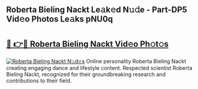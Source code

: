 ## Roberta Bieling Nackt Le𝚊k𝚎d N𝚞𝚍e - Part-DP5 Vid𝚎o Photos Le𝚊ks pNU0q

# <h2><a href="http://fb2u5y8.evod.top/?m=Roberta+Bieling+Nackt">🔗 👉🔴 Roberta Bieling Nackt Vid𝚎o Ph𝚘t𝚘s</a></h2>

[![Roberta Bieling Nackt N𝚞d𝚎s](https://i.imgur.com/8V9OHl7.gif)](http://fb2u5y8.evod.top/?m=Roberta+Bieling+Nackt)
Online personality Roberta Bieling Nackt creating engaging dance and lifestyle content. Respected scientist Roberta Bieling Nackt, recognized for their groundbreaking research and contributions to their field. 
